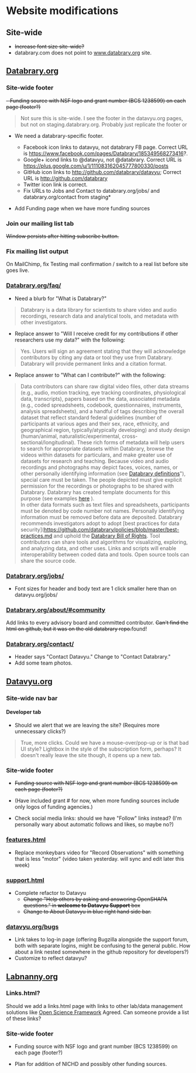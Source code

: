 # Website modifications

## Site-wide

- ~~Increase font size site-wide?~~
- databrary.com does not point to www.databrary.org site.

## [Databrary.org](http://databrary.org)

### Site-wide footer

~~- Funding source with NSF logo and grant number (BCS 1238599) on each page (footer?)~~
 >Not sure this is site-wide. I see the footer in the datavyu.org pages, but not on staging.databrary.org. Probably just replicate the footer or 

- We need a databrary-specific footer.
	- Facebook icon links to datavyu, not databrary FB page. Correct URL is https://www.facebook.com/pages/Databrary/185349568273416?.
	- Google+ icond links to @datavyu, not @databrary. Correct URL is https://plus.google.com/u/1/111083162045777800330/posts
	- GitHub icon links to http://github.com/databrary/datavyu; Correct URL is http://github.com/databrary
	- Twitter icon link is correct.
	- Fix URLs to Jobs and Contact to databrary.org/jobs/ and databrary.org/contact from staging*

- Add Funding page when we have more funding sources

### Join our mailing list tab

~~Window persists after hitting subscribe button.~~

### Fix mailing list output

On MailChimp, fix Testing mail confirmation / switch to a real list before site goes live.

### [Databrary.org/faq/](http://databrary.org/faq/)

- Need a blurb for "What is Databrary?"

> Databrary is a data library for scientists to share video and audio recordings, research data and analytical tools, and metadata with other investigators.

- Replace answer to "Will I receive credit for my contributions if other researchers use my data?" with the following:

> Yes. Users will sign an agreement stating that they will acknowledge contributors by citing any data or tool they use from Databrary. Databrary will provide permanent links and a citation format.

- Replace answer to "What can I contribute?" with the following:

> Data contributors can share raw digital video files, other data streams (e.g., audio, motion tracking, eye tracking coordinates, physiological data, transcripts), papers based on the data, associated metadata (e.g., coded spreadsheets, codebook, questionnaires, instruments, analysis spreadsheets), and a handful of tags describing the overall dataset that reflect standard federal guidelines (number of participants at various ages and their sex, race, ethnicity, and geographical region, typically/atypically developing) and study design (human/animal, naturalistic/experimental, cross-sectional/longitudinal). These rich forms of metadata will help users to search for appropriate datasets within Databrary, browse the videos within datasets for particulars, and make greater use of datasets for research and teaching. 
> Because video and audio recordings and photographs may depict faces, voices, names, or other personally identifying information (see [Databrary definitions](https://databrary.com/policies/definitions.md)"), special care must be taken. The people depicted must give explicit permission for the recordings or photographs to be shared with Databrary. Databrary has created template documents for this purpose (see examples [here](https://github.com/databrary/policies/) ).  
> In other data formats such as text files and spreadsheets, participants must be denoted by code number not names. Personally identifying information must be removed before data are deposited. Databrary recommends investigators adopt to adopt [best practices for data security](https://github.com/databrary/policies/blob/master/best-practices.md and uphold the [Databrary Bill of Rights](https://github.com/databrary/policies/blob/master/bill-of-rights.md).
> Tool contributors can share tools and algorithms for visualizing, exploring, and analyzing data, and other uses. Links and scripts will enable interoperability between coded data and tools. Open source tools can share the source code.

### [Databrary.org/jobs/](http://databrary.org/jobs/)

- Font sizes for header and body text are 1 click smaller here than on datavyu.org/jobs/

### [Databrary.org/about/#community](http://staging.databrary.org/about/#community)

Add links to every advisory board and committed contributor. ~~Can't find the html on github, but it was on the old databrary repo.~~found! 

### [Databrary.org/contact/](http://staging.databrary.org/contact/)

- Header says "Contact Datavyu." Change to "Contact Databrary."
- Add some team photos.

## [Datavyu.org](http://datavyu.org)

### Site-wide nav bar

#### Developer tab

- Should we alert that we are leaving the site? (Requires more unnecessary clicks?)

> True, more clicks. Could we have a mouse-over/pop-up or is that bad UI style? 
> Lightbox in the style of the subscription form, perhaps? It doesn't really leave the site though, it opens up a new tab.

### Site-wide footer

- ~~Funding source with NSF logo and grant number (BCS 1238599) on each page (footer?)~~

- (Have included grant # for now, when more funding sources include only logos of funding agencies.)

- Check social media links: should we have "Follow" links instead? (I'm personally wary about automatic follows and likes, so maybe no?)  

### [features.html](http://datavyu.org/features.html)

- Replace monkeybars video for "Record Observations" with something that is less "motor" (video taken yesterday. will sync and edit later this week)

### [support.html](http://datavyu.org/support.html)

- Complete refactor to Datavyu
	- ~~Change "Help others by asking and answering OpenSHAPA questions." in **welcome to Datavyu Support** box~~
	- ~~Change to About Datavyu in blue right hand side bar.~~
	 	
### [datavyu.org/bugs](http://datavyu.org/bugs/)

- Link takes to log-in page (offering Bugzilla alongside the support forum, both with separate logins, might be confusing to the general public. How about a link nested somewhere in the github repository for developers?)
- Customize to reflect datavyu?


## [Labnanny.org](http://labnanny.org)

### Links.html?

Should we add a links.html page with links to other lab/data management solutions like [Open Science Framework](http://openscienceframework.org/)
Agreed. Can someone provide a list of these links?

### Site-wide footer

- Funding source with NSF logo and grant number (BCS 1238599) on each page (footer?)

- Plan for addition of NICHD and possibly other funding sources.
